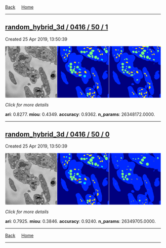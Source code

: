 
[Back](..)&nbsp;&nbsp;&nbsp;&nbsp;&nbsp;[Home](https://leapmanlab.github.io/snapshots)

---

<div class="summary"><a href="1"><h2>random_hybrid_3d / 0416 / 50 / 1</h2></a><p>Created 25 Apr 2019, 13:50:39
</p><a href="1"><img src="1/media/summary.png" align="center"></a><p>
<i>Click for more details</i>
</p></div>

**ari**: 0.8277. **miou**: 0.4349. **accuracy**: 0.9362. **n_params**: 26348172.0000. 

---

<div class="summary"><a href="0"><h2>random_hybrid_3d / 0416 / 50 / 0</h2></a><p>Created 25 Apr 2019, 13:50:39
</p><a href="0"><img src="0/media/summary.png" align="center"></a><p>
<i>Click for more details</i>
</p></div>

**ari**: 0.7925. **miou**: 0.3846. **accuracy**: 0.9240. **n_params**: 26349705.0000. 

---

[Back](..)&nbsp;&nbsp;&nbsp;&nbsp;&nbsp;[Home](https://leapmanlab.github.io/snapshots)

---